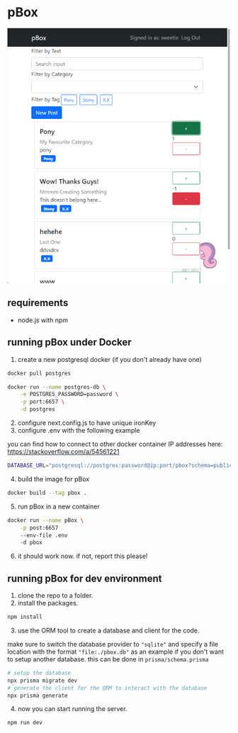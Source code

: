 # pBox

![Screenshot of pBox Usage](screenshot.png)

## requirements
- node.js with npm

## running pBox under Docker
1. create a new postgresql docker (if you don't already have one)
```sh
docker pull postgres
```
```sh
docker run --name postgres-db \
    -e POSTGRES_PASSWORD=password \
    -p port:6657 \
    -d postgres
```
2. configure next.config.js to have unique ironKey
3. configure .env with the following example

you can find how to connect to other docker container IP addresses here: https://stackoverflow.com/a/54561221
```sh
DATABASE_URL="postgresql://postgres:password@ip:port/pbox?schema=public"
```
4. build the image for pBox
```sh
docker build --tag pbox .
```
5. run pBox in a new container
```sh
docker run --name pBox \
    -p post:6657
    --env-file .env
    -d pbox
```
6. it should work now. if not, report this please!

## running pBox for dev environment

1. clone the repo to a folder.
2. install the packages.
```sh
npm install
```
3. use the ORM tool to create a database and client for the code.

make sure to switch the database provider to `"sqlite"` and specify a file location with
the format `"file:./pbox.db"` as an example if you don't want to setup another
database. this can be done in `prisma/schema.prisma`

```sh
# setup the database
npx prisma migrate dev
# generate the client for the ORM to interact with the database
npx prisma generate
```
4. now you can start running the server.
```sh
npm run dev
``` 